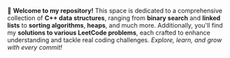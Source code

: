 🚀 **Welcome to my repository!** 
This space is dedicated to a comprehensive collection of **C++ data structures**, ranging from **binary search** and **linked lists** to **sorting algorithms**, **heaps**, and much more. Additionally, you'll find my **solutions to various LeetCode problems**, each crafted to enhance understanding and tackle real coding challenges. 
*Explore, learn, and grow with every commit!*
